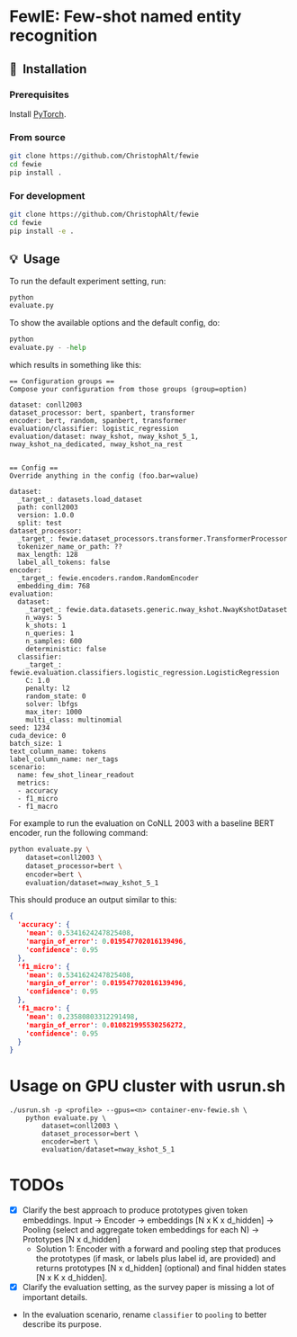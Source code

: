 # FewIE: Few-shot named entity recognition

## 🚀&nbsp; Installation

### Prerequisites

Install [PyTorch](https://pytorch.org/get-started).

### From source

```bash
git clone https://github.com/ChristophAlt/fewie
cd fewie
pip install .
```

### For development

```bash
git clone https://github.com/ChristophAlt/fewie
cd fewie
pip install -e .
```

## 💡&nbsp; Usage

To run the default experiment setting, run:

```python
python
evaluate.py
```

To show the available options and the default config, do:

```python
python
evaluate.py - -help
```

which results in something like this:

```
== Configuration groups ==
Compose your configuration from those groups (group=option)

dataset: conll2003
dataset_processor: bert, spanbert, transformer
encoder: bert, random, spanbert, transformer
evaluation/classifier: logistic_regression
evaluation/dataset: nway_kshot, nway_kshot_5_1, nway_kshot_na_dedicated, nway_kshot_na_rest


== Config ==
Override anything in the config (foo.bar=value)

dataset:
  _target_: datasets.load_dataset
  path: conll2003
  version: 1.0.0
  split: test
dataset_processor:
  _target_: fewie.dataset_processors.transformer.TransformerProcessor
  tokenizer_name_or_path: ??
  max_length: 128
  label_all_tokens: false
encoder:
  _target_: fewie.encoders.random.RandomEncoder
  embedding_dim: 768
evaluation:
  dataset:
    _target_: fewie.data.datasets.generic.nway_kshot.NwayKshotDataset
    n_ways: 5
    k_shots: 1
    n_queries: 1
    n_samples: 600
    deterministic: false
  classifier:
    _target_: fewie.evaluation.classifiers.logistic_regression.LogisticRegression
    C: 1.0
    penalty: l2
    random_state: 0
    solver: lbfgs
    max_iter: 1000
    multi_class: multinomial
seed: 1234
cuda_device: 0
batch_size: 1
text_column_name: tokens
label_column_name: ner_tags
scenario:
  name: few_shot_linear_readout
  metrics:
  - accuracy
  - f1_micro
  - f1_macro
```

For example to run the evaluation on CoNLL 2003 with a baseline BERT encoder, run the following command:

```sh
python evaluate.py \
    dataset=conll2003 \
    dataset_processor=bert \
    encoder=bert \
    evaluation/dataset=nway_kshot_5_1
```

This should produce an output similar to this:

```json
{
  'accuracy': {
    'mean': 0.5341624247825408,
    'margin_of_error': 0.019547702016139496,
    'confidence': 0.95
  },
  'f1_micro': {
    'mean': 0.5341624247825408,
    'margin_of_error': 0.019547702016139496,
    'confidence': 0.95
  },
  'f1_macro': {
    'mean': 0.23580803312291498,
    'margin_of_error': 0.010821995530256272,
    'confidence': 0.95
  }
}
```

# Usage on GPU cluster with usrun.sh

```
./usrun.sh -p <profile> --gpus=<n> container-env-fewie.sh \
    python evaluate.py \
        dataset=conll2003 \
        dataset_processor=bert \
        encoder=bert \
        evaluation/dataset=nway_kshot_5_1
```

# TODOs

- [x] Clarify the best approach to produce prototypes given token embeddings. Input -> Encoder ->
  embeddings [N x K x d_hidden] -> Pooling (select and aggregate token embeddings for each N) ->
  Prototypes [N x d_hidden]
    - Solution 1: Encoder with a forward and pooling step that produces the prototypes (if mask, or labels plus label
      id, are provided) and returns prototypes [N x d_hidden] (optional) and final hidden states [N x K x d_hidden].
- [x] Clarify the evaluation setting, as the survey paper is missing a lot of important details.
- In the evaluation scenario, rename ``classifier`` to ``pooling`` to better describe its purpose.
